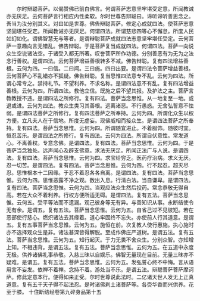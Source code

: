 <!-- { "loadSidebar": true } -->
　　尔时辩聪菩萨。以偈赞佛已前白佛言。何谓菩萨志意坚牢堪受定意。所闻教诫亦无厌足。云何菩萨言行相应内性柔软。尔时世尊告辩聪曰。谛听谛听善思念之。吾当为汝分别其义。对曰如是世尊。佛告辩聪菩萨。修定心成就四法。使菩萨志意坚固堪任受定。所闻教诫亦无厌足。何谓四法。所谓慈悲四等心不懈怠。所度人民如幻如化。谓佛智慧无与等者。是谓辩聪菩萨成就四法志意坚牢堪任受定。云何菩萨一意趣向言无错乱。佛告辩聪。于是菩萨复当成就四法。何谓四法。菩萨一向说众生空说诸法空。于诸受入都无所著。叹誉菩萨所作功德。分别善恶有为无为之法念行善权。是谓四法。云何菩萨增益善根转多不减。佛告辩聪。复有四法增益善根。云何为四。一曰信。二曰闻。三曰施。四曰出要。是谓四法令菩萨增益善根。云何菩萨心不乱错亦不狐疑。佛告辩聪。复当思惟四法意专不乱。云何为四法。所谓心常专之。禁持礼节。不望利养。不求名称。是谓四法意不有乱。复有四法增益善根。云何为四。所谓四法。教他立信。既施之后不望其报。及护法之主。菩萨言教教授不违。是谓四法之所修行。复有四法。菩萨当念思惟。从一地复至一地。或退或进。云何为四法。教众生类习其善根。远离诸恶。不行愚惑。无舍弘誓意不怯弱。是谓四法菩萨之所修行。复有四法菩萨之所奉持。云何为四。所谓化众生以权方便。立凡夫人在于信地。所度无虚妄。现佛威相而接众生。是谓四法菩萨之所奉持。复有四法。菩萨当念思惟。云何为四。所谓随宜进止。不着服饰。随彼时宜。恒忍苦乐。是谓四法之所修行。复有四法。云何为四法。所谓自伏意性。常发道心。不离善权。专意念佛。是谓四法。复有四法。菩萨当念思惟。云何为四。于是菩萨当念独处。远声闻心及辟支佛意。求法无厌足。所闻正法广与人说。是谓四法。复有四法。菩萨当念思惟。云何为四。求宝给穷乏。医药疗治病。求义无厌。忍一切苦。是谓四法。复有四法。菩萨当念思惟。云何为四。行不起忍。超灭尽忍。思惟根本十二因缘。于忍不着忍各各自离。是谓四法。复有四法。菩萨当念思惟。云何为四。思惟恶露不净之观。数出入息。行清白法。当自谦卑。是谓四法。复有四法。菩萨当念思惟。云何为四。当观应法众生然后投药。常念恭敬无得自高。若在大众不着利养。行权方便所适无碍。是谓四法。复有五法。菩萨当念思惟。云何五。受平等法而不遗漏。观己彼身等无有异。与善知识从事。永断结使令无有余。是谓五。复有五法。菩萨当念思惟。云何为五。自省己过不见彼短。若在恶部使行慈心。燃炽诸法去其缘着。道心牢固终不忘失。亦使前人行其道意。是谓五。复有五事菩萨当念思惟。云何为五。施恒在前。次复教人使行惠施。执心施时亦不选择观众生是非。诸法甚深皆得解脱。至成作佛庄严道树。是谓五法。复有五法。菩萨当念思惟。云何为五。知行起灭。于力无畏不舍众生。分别众智。亦知增上知。不相违背。是谓五法。复有五法。菩萨当念思惟。云何为五。在五道中永度无极。供养诸佛礼事恭敬。入慈三昧以自娱乐。佛智无量现在目前。无量三昧亦不疑难。是谓五。复有五法。菩萨当念思惟。云何为五。发弘誓心终不中悔。言从语用言不妄发。依禅不着禅。念持不着。游处当不乐。是谓五法。辩聪菩萨菩萨摩诃萨。修此定意本行。便得如来正受。尔时世尊说此法时。二亿诸天世人发无上正真道意。复有五千天子得不起法忍。是时诸佛刹土诸菩萨等。各赍华香而兴供养。花至于膝。
十住断结经卷第九碎身品第十五
